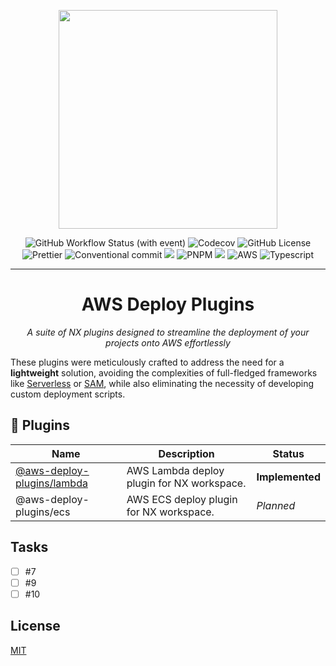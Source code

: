 <p align="center">
<img src="logo.png" width="350px">
</p>

<p align="center">
<img src="https://img.shields.io/github/actions/workflow/status/skilef/aws-deploy-plugins/ci.yml?logo=githubactions" alt="GitHub Workflow Status (with event)">
<img src="https://img.shields.io/codecov/c/github/skilef/aws-deploy-plugins?logo=codecov" alt="Codecov">
<img src="https://img.shields.io/github/license/skilef/aws-deploy-plugins" alt="GitHub License">
<img src="https://img.shields.io/badge/code_style-prettier-ff69b4.svg?logo=prettier" alt="Prettier">
<img src="https://img.shields.io/badge/conventional_commits-1.0.0-green?logo=conventional commits" alt="Conventional commit">
<img src="https://img.shields.io/badge/audit-sandworm-f78520">
<img src="https://img.shields.io/badge/pnpm-%234a4a4a.svg?logo=pnpm&logoColor=f69220" alt="PNPM">
<img src="https://img.shields.io/badge/nx-143055?logo=nx&logoColor=white">
<img src="https://img.shields.io/badge/AWS-%23FF9900.svg?logo=amazon-aws&logoColor=white" alt="AWS">
<img src="https://img.shields.io/badge/typescript-%23007ACC.svg?logo=typescript&logoColor=white" alt="Typescript">
</p>

<hr>

<h1 align="center">AWS Deploy Plugins</h1>
<p align="center">
<i>A suite of NX plugins designed to streamline the deployment of your projects onto AWS effortlessly</i>
</p>

<p>
These plugins were meticulously crafted to address the need for a <b>lightweight</b> solution, avoiding the complexities of full-fledged frameworks like <a href="https://github.com/serverless/serverless">Serverless</a> or <a href="https://github.com/aws/serverless-application-model">SAM</a>, while also eliminating the necessity of developing custom deployment scripts.
</p>

## 🚀 Plugins

| Name                                                   | Description                                | Status             |
| ------------------------------------------------------ | ------------------------------------------ | ------------------ |
| [@aws-deploy-plugins/lambda](plugins/lambda/README.md) | AWS Lambda deploy plugin for NX workspace. | <b>Implemented</b> |
| @aws-deploy-plugins/ecs                                | AWS ECS deploy plugin for NX workspace.    | <i>Planned</i>     |

## Tasks
- [ ] #7
- [ ] #9
- [ ] #10

## License

[MIT](https://choosealicense.com/licenses/mit/)
